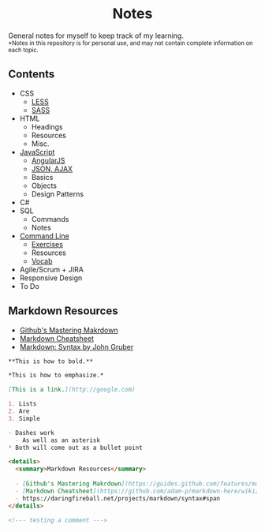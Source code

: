 
<h1 align="center">Notes</h1>
  
General notes for myself to keep track of my learning.  
<sup>*Notes in this repository is for personal use, and may not contain complete information on each topic.</sup>


## Contents

- CSS
  - [LESS](https://github.com/kiyunkim/notes/blob/master/css/less.md)
  - [SASS](https://github.com/kiyunkim/notes/blob/master/css/sass.md)
- HTML
  - Headings
  - Resources
  - Misc.
- [JavaScript](https://github.com/kiyunkim/notes/blob/master/javascript)
  - [AngularJS](https://github.com/kiyunkim/notes/blob/master/javascript/angular)
  - [JSON, AJAX](https://github.com/kiyunkim/notes/tree/master/javascript/ajax%2Cjson)
  - Basics
  - Objects
  - Design Patterns
- C#
- SQL
  - Commands
  - Notes
- [Command Line](https://github.com/kiyunkim/notes/tree/master/command%20line)
  - [Exercises](https://github.com/kiyunkim/notes/blob/master/command%20line/exercises.md)
  - Resources
  - [Vocab](https://github.com/kiyunkim/notes/blob/master/command%20line/vocab.md)
- Agile/Scrum + JIRA
- Responsive Design
- To Do
  
  
## Markdown Resources
  
  - [Github's Mastering Makrdown](https://guides.github.com/features/mastering-markdown/)
  - [Markdown Cheatsheet](https://github.com/adam-p/markdown-here/wiki/Markdown-Cheatsheet)
  - [Markdown: Syntax by John Gruber](https://daringfireball.net/projects/markdown/syntax#span)


```md
**This is how to bold.**

*This is how to emphasize.*

[This is a link.](http://google.com)

1. Lists
2. Are
3. Simple

- Dashes work
  - As well as an asterisk
* Both will come out as a bullet point

<details>
  <summary>Markdown Resources</summary>
  
  - [Github's Mastering Makrdown](https://guides.github.com/features/mastering-markdown/)
  - [Markdown Cheatsheet](https://github.com/adam-p/markdown-here/wiki/Markdown-Cheatsheet)
  - https://daringfireball.net/projects/markdown/syntax#span
</details>

<!--- testing a comment --->
```
